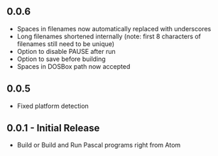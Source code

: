 ## 0.0.6
* Spaces in filenames now automatically replaced with underscores
* Long filenames shortened internally (note: first 8 characters of filenames still need to be unique)
* Option to disable PAUSE after run
* Option to save before building
* Spaces in DOSBox path now accepted
## 0.0.5
* Fixed platform detection
## 0.0.1 - Initial Release
* Build or Build and Run Pascal programs right from Atom

